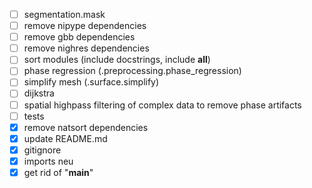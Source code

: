 - [ ] segmentation.mask
- [ ] remove nipype dependencies
- [ ] remove gbb dependencies
- [ ] remove nighres dependencies
- [ ] sort modules (include docstrings, include __all__)
- [ ] phase regression (.preprocessing.phase_regression)
- [ ] simplify mesh (.surface.simplify)
- [ ] dijkstra
- [ ] spatial highpass filtering of complex data to remove phase artifacts
- [ ] tests
- [x] remove natsort dependencies
- [x] update README.md
- [x] gitignore
- [x] imports neu
- [x] get rid of "__main__"
